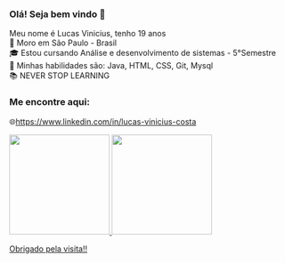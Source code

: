 ### Olá! Seja bem vindo 👋<br>
Meu nome é Lucas Vinicius, tenho 19 anos<br>
🌆 Moro em São Paulo - Brasil<br>
🎓 Estou cursando Análise e desenvolvimento de sistemas - 5°Semestre<br>
🔹 Minhas habilidades são: Java, HTML, CSS, Git, Mysql<br>
📚 NEVER STOP LEARNING <br>
### Me encontre aqui:
🌐https://www.linkedin.com/in/lucas-vinicius-costa<br>
<div>
  <a href="https://github.com/LucasViniciusNunesCosta">
  <img height="180em" src="https://github-readme-stats.vercel.app/api?username=LucasViniciusNunesCosta&show_icons=true&theme=dark&include_all_commits=true&count_private=true"/>
  <img height="180em" src="https://github-readme-stats.vercel.app/api/top-langs/?username=LucasViniciusNunesCosta&layout=compact&langs_count=7&theme=dark"  border-color=blue;/>
</div>

Obrigado pela visita!!
<!--
**LucasViniciusNunesCosta/LucasViniciusNunesCosta** is a ✨ _special_ ✨ repository because its `README.md` (this file) appears on your GitHub profile.

-->
